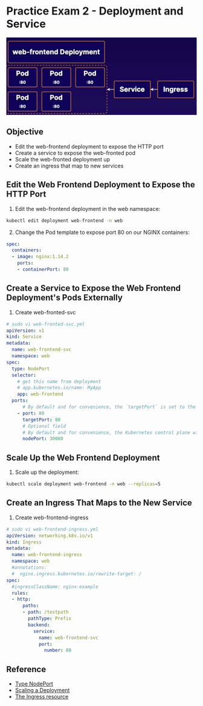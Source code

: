 # Practice Exam 2 - Deployment and Service
![img](../img/p2.jpg)
## Objective
* Edit the web-frontend deployment to expose the HTTP port
* Create a service to expose the web-fronted pod
* Scale the web-fronted deployment up
* Create an ingress that map to new services

## Edit the Web Frontend Deployment to Expose the HTTP Port
1. Edit the web-frontend deployment in the web namespace:
```bash
kubectl edit deployment web-frontend -n web
```
2. Change the Pod template to expose port 80 on our NGINX containers:
```yml
spec:
  containers:
  - image: nginx:1.14.2
    ports:
    - containerPort: 80
```

## Create a Service to Expose the Web Frontend Deployment's Pods Externally
1. Create web-fronted-svc
```yml
# sudo vi web-fronted-svc.yml
apiVersion: v1
kind: Service
metadata:
  name: web-frontend-svc
  namespace: web
spec:
  type: NodePort
  selector:
    # get this name from deployment
    # app.kubernetes.io/name: MyApp
    app: web-frontend
  ports:
      # By default and for convenience, the `targetPort` is set to the same value as the `port` field.
    - port: 80
      targetPort: 80
      # Optional field
      # By default and for convenience, the Kubernetes control plane will allocate a port from a range (default: 30000-32767)
      nodePort: 30080
```

## Scale Up the Web Frontend Deployment
1. Scale up the deployment:
```bash
kubectl scale deployment web-frontend -n web --replicas=5
```

## Create an Ingress That Maps to the New Service
1. Create web-frontend-ingress
```yml
# sudo vi web-frontend-ingress.yml
apiVersion: networking.k8s.io/v1
kind: Ingress
metadata:
  name: web-frontend-ingress
  namespace: web
  #annotations:
  #  nginx.ingress.kubernetes.io/rewrite-target: /
spec:
  #ingressClassName: nginx-example
  rules:
  - http:
      paths:
      - path: /testpath
        pathType: Prefix
        backend:
          service:
            name: web-frontend-svc
            port:
              number: 80
```

## Reference
* [Type NodePort](https://kubernetes.io/docs/concepts/services-networking/service/)
* [Scaling a Deployment](https://kubernetes.io/docs/concepts/workloads/controllers/deployment/#scaling-a-deployment)
* [The Ingress resource](https://kubernetes.io/docs/concepts/services-networking/ingress/)